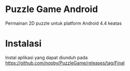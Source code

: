 # Puzzle Game Android
Permainan 2D puzzle untuk platform Android 4.4 keatas

# Instalasi
Instal aplikasi yang dapat diunduh pada https://github.com/nopby/PuzzleGame/releases/tag/Final
